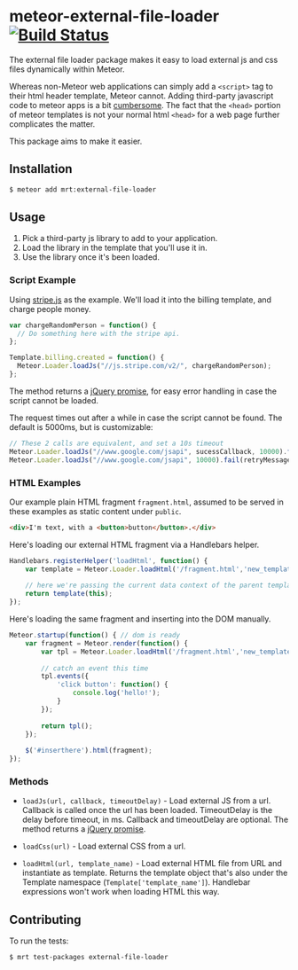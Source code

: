 # meteor-external-file-loader [![Build Status](https://travis-ci.org/davidd8/meteor-external-file-loader.png?branch=master)](https://travis-ci.org/davidd8/meteor-external-file-loader)

The external file loader package makes it easy to load external js and css files dynamically within Meteor.

Whereas non-Meteor web applications can simply add a `<script>` tag to their html header template, Meteor cannot. Adding third-party javascript code to meteor apps is a bit [cumbersome](http://stackoverflow.com/questions/14197398/how-to-include-javascript-from-a-cdn-in-meteor). The fact that the `<head>` portion of meteor templates is not your normal html `<head>` for a web page further complicates the matter. 

This package aims to make it easier.

## Installation

``` sh
$ meteor add mrt:external-file-loader
```

## Usage

1. Pick a third-party js library to add to your application.
2. Load the library in the template that you'll use it in.
3. Use the library once it's been loaded.

### Script Example

Using [stripe.js](https://js.stripe.com/v2/) as the example. We'll load it into the billing template, and charge people money.

``` javascript
var chargeRandomPerson = function() {
  // Do something here with the stripe api.
};

Template.billing.created = function() {
  Meteor.Loader.loadJs("//js.stripe.com/v2/", chargeRandomPerson);
};
```

The method returns a [jQuery promise](http://api.jquery.com/deferred.promise/), for easy error handling in case the script cannot be loaded.

The request times out after a while in case the script cannot be found. The default is 5000ms, but is customizable:

``` javascript
// These 2 calls are equivalent, and set a 10s timeout
Meteor.Loader.loadJs("//www.google.com/jsapi", sucessCallback, 10000).fail(retryMessageCallback)
Meteor.Loader.loadJs("//www.google.com/jsapi", 10000).fail(retryMessageCallback).done(successCallback);
```

### HTML Examples

Our example plain HTML fragment `fragment.html`, assumed to be served in these examples as static content under `public`.

``` html
<div>I'm text, with a <button>button</button>.</div>
```

Here's loading our external HTML fragment via a Handlebars helper.

``` javascript
Handlebars.registerHelper('loadHtml', function() {
	var template = Meteor.Loader.loadHtml('/fragment.html','new_template_name');
	
	// here we're passing the current data context of the parent template to our fragment
	return template(this);
});
```

Here's loading the same fragment and inserting into the DOM manually.

``` javascript
Meteor.startup(function() { // dom is ready
	var fragment = Meteor.render(function() {
		var tpl = Meteor.Loader.loadHtml('/fragment.html','new_template_name');
		
		// catch an event this time
		tpl.events({
			'click button': function() {
				console.log('hello!');
			}
		});
		
		return tpl();
	});
	
	$('#inserthere').html(fragment);
});
```

### Methods

 - `loadJs(url, callback, timeoutDelay)` - Load external JS from a url. Callback is called once the url has been loaded. TimeoutDelay is the delay before timeout, in ms. Callback and timeoutDelay are optional. The method returns a [jQuery promise](http://api.jquery.com/deferred.promise/).

 - `loadCss(url)` - Load external CSS from a url.
 
 - `loadHtml(url, template_name)` - Load external HTML file from URL and instantiate as template. Returns the template object that's also under the Template namespace (`Template['template_name']`). Handlebar expressions won't work when loading HTML this way.
 
## Contributing

To run the tests:

``` sh
$ mrt test-packages external-file-loader
```

